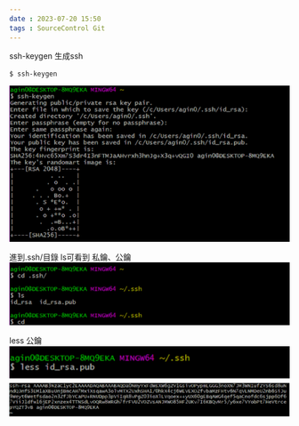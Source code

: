 ```yaml
---
date : 2023-07-20 15:50
tags : SourceControl Git
---
```


ssh-keygen 生成ssh
```
$ ssh-keygen
```

![Pasted image 20230720003250](https://raw.githubusercontent.com/agin0634/DuriShen_DevNote/main/Archives/Images/Pasted%20image%2020230720003250.png?token=AGFDTP3QIK5INQJTVZUBEV3EXGDZE)

進到.ssh/目錄 ls可看到 私鑰、公鑰
![Pasted image 20230720003313](https://raw.githubusercontent.com/agin0634/DuriShen_DevNote/main/Archives/Images/Pasted%20image%2020230720003313.png?token=AGFDTPZ2ACNHMZSM6WL73KDEXGD2G)

less 公鑰
![Pasted image 20230720003332](https://raw.githubusercontent.com/agin0634/DuriShen_DevNote/main/Archives/Images/Pasted%20image%2020230720003332.png?token=AGFDTPYVJX5H5L3KRVXQPN3EXGD2O)